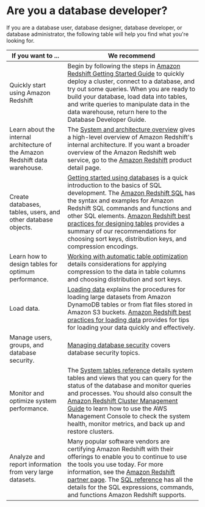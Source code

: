 # Are you a database developer?<a name="c-who-should-use-this-guide"></a>

If you are a database user, database designer, database developer, or database administrator, the following table will help you find what you're looking for\.


| If you want to \.\.\. | We recommend | 
| --- | --- | 
|  <a name="c-other-resources"></a><a name="c-other-resources.title"></a>Quickly start using Amazon Redshift   |  Begin by following the steps in [Amazon Redshift Getting Started Guide](https://docs.aws.amazon.com/redshift/latest/gsg/) to quickly deploy a cluster, connect to a database, and try out some queries\.  When you are ready to build your database, load data into tables, and write queries to manipulate data in the data warehouse, return here to the Database Developer Guide\.  | 
|  Learn about the internal architecture of the Amazon Redshift data warehouse\.  |  The [System and architecture overview](c_redshift_system_overview.md) gives a high\-level overview of Amazon Redshift's internal architecture\.  If you want a broader overview of the Amazon Redshift web service, go to the [Amazon Redshift](https://aws.amazon.com/redshift/) product detail page\.  | 
|  Create databases, tables, users, and other database objects\.  |  [Getting started using databases](https://docs.aws.amazon.com/redshift/latest/gsg/c_intro_to_admin.html) is a quick introduction to the basics of SQL development\. The [Amazon Redshift SQL](c_redshift-sql.md) has the syntax and examples for Amazon Redshift SQL commands and functions and other SQL elements\.  [Amazon Redshift best practices for designing tables](c_designing-tables-best-practices.md) provides a summary of our recommendations for choosing sort keys, distribution keys, and compression encodings\.   | 
|  Learn how to design tables for optimum performance\.  |  [Working with automatic table optimization](t_Creating_tables.md) details considerations for applying compression to the data in table columns and choosing distribution and sort keys\.  | 
|  Load data\.  |  [Loading data](t_Loading_data.md) explains the procedures for loading large datasets from Amazon DynamoDB tables or from flat files stored in Amazon S3 buckets\. [Amazon Redshift best practices for loading data](c_loading-data-best-practices.md) provides for tips for loading your data quickly and effectively\.   | 
|  Manage users, groups, and database security\.  |  [Managing database security](r_Database_objects.md) covers database security topics\.   | 
|  Monitor and optimize system performance\.  |  The [System tables reference](cm_chap_system-tables.md) details system tables and views that you can query for the status of the database and monitor queries and processes\. You should also consult the [Amazon Redshift Cluster Management Guide](https://docs.aws.amazon.com/redshift/latest/mgmt/) to learn how to use the AWS Management Console to check the system health, monitor metrics, and back up and restore clusters\.  | 
|  Analyze and report information from very large datasets\.  |  Many popular software vendors are certifying Amazon Redshift with their offerings to enable you to continue to use the tools you use today\. For more information, see the [Amazon Redshift partner page](https://aws.amazon.com/redshift/partners/)\. The [SQL reference](cm_chap_SQLCommandRef.md) has all the details for the SQL expressions, commands, and functions Amazon Redshift supports\.  | 